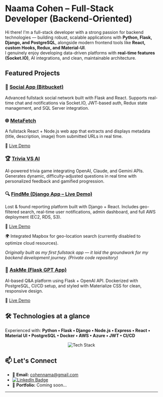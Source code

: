 #  Naama Cohen – Full-Stack Developer (Backend-Oriented)

Hi there! I'm a full-stack developer with a strong passion for backend technologies — building robust, scalable applications with **Python, Flask, Django, and PostgreSQL**, alongside modern frontend tools like **React, custom Hooks, Redux, and Material-UI**.  
I genuinely enjoy developing data-driven platforms with **real-time features (Socket.IO)**, AI integrations, and clean, maintainable architecture.

##  Featured Projects

### 🔗 [Social App (Bitbucket)](https://bitbucket.org/myfirstflaskapp/)
Advanced fullstack social network built with Flask and React. Supports real-time chat and notifications via Socket.IO, JWT-based auth, Redux state management, and SQL Server integration.

### 🌐 [MetaFetch](https://github.com/CohenNaama/MetaFetch)
A fullstack React + Node.js web app that extracts and displays metadata (title, description, image) from submitted URLs in real time.

🔗 [Live Demo](https://metafetch-zeta.vercel.app)

### 🏆 [Trivia VS AI](https://github.com/CohenNaama/TriviaVsAI-Server)
AI-powered trivia game integrating OpenAI, Claude, and Gemini APIs. Generates dynamic, difficulty-adjusted questions in real time with personalized feedback and gamified progression.

### 🔍 [FindMe (Django App – Live Demo)](http://16.171.34.196/)
Lost & found reporting platform built with Django + React. Includes geo-filtered search, real-time user notifications, admin dashboard, and full AWS deployment (EC2, RDS, S3).

🔗 [Live Demo](http://16.171.34.196)

🌍 Integrated Mapbox for geo-location search (currently disabled to optimize cloud resources).
 
*Originally built as my first fullstack app — it laid the groundwork for my backend development journey.* *(Private code repository)*

### 💬 [AskMe (Flask GPT App)](https://github.com/CohenNaama/AskMe-Server)
AI-based Q&A platform using Flask + OpenAI API. Dockerized with PostgreSQL, CI/CD setup, and styled with Materialize CSS for clean, responsive design.

🔗 [Live Demo](https://askmeflaskapp.azurewebsites.net)

## 🛠 Technologies at a glance
Experienced with:
**Python • Flask • Django • Node.js • Express • React • Material UI • PostgreSQL • Docker • AWS • Azure • JWT • CI/CD**

<p align="center">
  <img src="https://skillicons.dev/icons?i=py,django,flask,js,react,nodejs,express,html,css,postgres,docker,aws,azure,git,github,postman,vscode,figma&perline=9" alt="Tech Stack" />
</p>


## 📫 Let's Connect

- 📧 **Email:** cohennama@gmail.com
- [![LinkedIn Badge](https://img.shields.io/badge/-Naama%20Cohen-blue?style=flat-square&logo=Linkedin&logoColor=white&link=https://www.linkedin.com/in/naama-cohen-2a799963/)](https://www.linkedin.com/in/naama-cohen-2a799963/) 
- 🔗 **Portfolio:** Coming soon...



---

